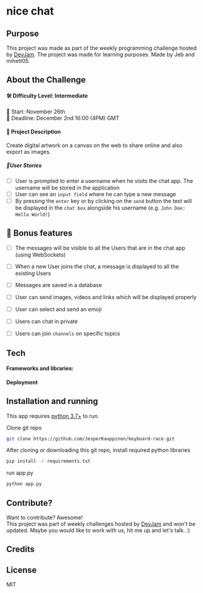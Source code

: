 # nice chat


## Purpose
This project was made as part of the weekly programming challenge hosted by [DevJam].
The project was made for learning purposes. Made by Jeb and mihett05.



## About the Challenge
#### 🛠 Difficulty Level: Intermediate 
📅 Start: November 26th<br>
📅 Deadline: December 2nd 16:00 (4PM) GMT

#### 📝 Project Description
Create digital artwork on a canvas on the web to share online and also export as images.


##### 📑User Stories
-   [ ] User is prompted to enter a username when he visits the chat app. The username will be stored in the application
-   [ ] User can see an `input field` where he can type a new message
-   [ ] By pressing the `enter` key or by clicking on the `send` button the text will be displayed in the `chat box` alongside his username (e.g. `John Doe: Hello World!`)

## 🌟 Bonus features

-   [ ] The messages will be visible to all the Users that are in the chat app (using WebSockets)
-   [ ] When a new User joins the chat, a message is displayed to all the existing Users
-   [ ] Messages are saved in a database
-   [ ] User can send images, videos and links which will be displayed properly
-   [ ] User can select and send an emoji
-   [ ] Users can chat in private
-   [ ] Users can join `channels` on specific topics



## Tech



#### Frameworks and libraries:


#### Deployment




## Installation and running

This app requires [python 3.7+](https://www.python.org/downloads/) to run.

Clone git repo
```sh
git clone https://github.com/JesperKauppinen/keyboard-race.git
```

After cloning or downloading this git repo, install required python libraries

```sh
pip install -r requirements.txt
```

run app.py
```sh
python app.py
```

## Contribute?
Want to contribute? Awesome!  
This project was part of weekly challenges hosted by [DevJam] and won't be updated.
Maybe you would like to work with us, hit me up and let's talk. :)

## Credits


## License
MIT


   [Flask]: <https://flask.palletsprojects.com/en/2.0.x/>
   [Flask-login]: <https://flask-login.readthedocs.io/en/latest/>
   [DevJam]: <https://discord.gg/nZBxGEudY6>
   [emojipedia]: <https://emojipedia.org/artist-palette/>
   [icons8]: <https://icons8.com/>
   [sharingbuttons]: <https://sharingbuttons.io/>
   [Handdrawn]: <https://fxaeberhard.github.io/handdrawn.css/>
   [imgbb]: <https://imgbb.com/upload>
